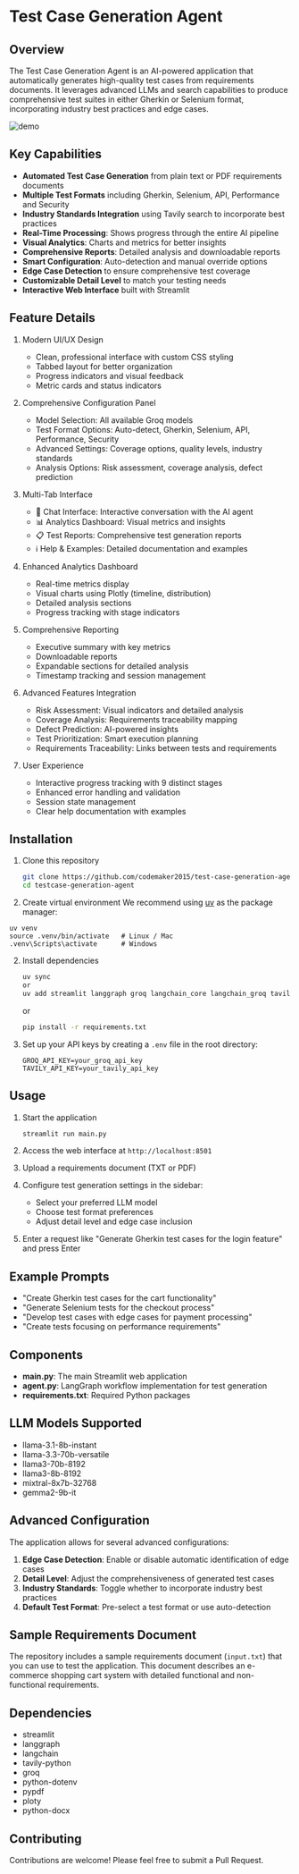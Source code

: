 # Test Case Generation Agent 

## Overview

The Test Case Generation Agent is an AI-powered application that automatically generates high-quality test cases from requirements documents. It leverages advanced LLMs and search capabilities to produce comprehensive test suites in either Gherkin or Selenium format, incorporating industry best practices and edge cases.

![demo](demo/demo.gif)

## Key Capabilities

- **Automated Test Case Generation** from plain text or PDF requirements documents
- **Multiple Test Formats** including Gherkin, Selenium, API, Performance and Security
- **Industry Standards Integration** using Tavily search to incorporate best practices
- **Real-Time Processing**: Shows progress through the entire AI pipeline
- **Visual Analytics**: Charts and metrics for better insights
- **Comprehensive Reports**: Detailed analysis and downloadable reports
- **Smart Configuration**: Auto-detection and manual override options
- **Edge Case Detection** to ensure comprehensive test coverage
- **Customizable Detail Level** to match your testing needs
- **Interactive Web Interface** built with Streamlit

## Feature Details

1. Modern UI/UX Design

   - Clean, professional interface with custom CSS styling
   - Tabbed layout for better organization
   - Progress indicators and visual feedback
   - Metric cards and status indicators

2. Comprehensive Configuration Panel

   - Model Selection: All available Groq models
   - Test Format Options: Auto-detect, Gherkin, Selenium, API, Performance, Security
   - Advanced Settings: Coverage options, quality levels, industry standards
   - Analysis Options: Risk assessment, coverage analysis, defect prediction

3. Multi-Tab Interface

   - 💬 Chat Interface: Interactive conversation with the AI agent
   - 📊 Analytics Dashboard: Visual metrics and insights
   - 📋 Test Reports: Comprehensive test generation reports
   - ℹ️ Help & Examples: Detailed documentation and examples

4. Enhanced Analytics Dashboard

   - Real-time metrics display
   - Visual charts using Plotly (timeline, distribution)
   - Detailed analysis sections
   - Progress tracking with stage indicators

5. Comprehensive Reporting

   - Executive summary with key metrics
   - Downloadable reports
   - Expandable sections for detailed analysis
   - Timestamp tracking and session management

6. Advanced Features Integration

   - Risk Assessment: Visual indicators and detailed analysis
   - Coverage Analysis: Requirements traceability mapping
   - Defect Prediction: AI-powered insights
   - Test Prioritization: Smart execution planning
   - Requirements Traceability: Links between tests and requirements

7. User Experience

   - Interactive progress tracking with 9 distinct stages
   - Enhanced error handling and validation
   - Session state management
   - Clear help documentation with examples


## Installation

1. Clone this repository
   ```bash
   git clone https://github.com/codemaker2015/test-case-generation-agent-advanced.git
   cd testcase-generation-agent
   ```

2. Create virtual environment
We recommend using [uv](https://docs.astral.sh/uv/) as the package manager:
```
uv venv
source .venv/bin/activate   # Linux / Mac
.venv\Scripts\activate      # Windows
```

2. Install dependencies
   ```bash
   uv sync
   or 
   uv add streamlit langgraph groq langchain_core langchain_groq tavily-python python-dotenv pypdf plotly python-docx
   ```
   or
   ```bash
   pip install -r requirements.txt
   ```

3. Set up your API keys by creating a `.env` file in the root directory:
   ```
   GROQ_API_KEY=your_groq_api_key
   TAVILY_API_KEY=your_tavily_api_key
   ```

## Usage

1. Start the application
   ```bash
   streamlit run main.py
   ```

2. Access the web interface at `http://localhost:8501`

3. Upload a requirements document (TXT or PDF)

4. Configure test generation settings in the sidebar:
   - Select your preferred LLM model
   - Choose test format preferences
   - Adjust detail level and edge case inclusion

5. Enter a request like "Generate Gherkin test cases for the login feature" and press Enter

## Example Prompts

- "Create Gherkin test cases for the cart functionality"
- "Generate Selenium tests for the checkout process"  
- "Develop test cases with edge cases for payment processing"
- "Create tests focusing on performance requirements"

## Components

- **main.py**: The main Streamlit web application
- **agent.py**: LangGraph workflow implementation for test generation
- **requirements.txt**: Required Python packages

## LLM Models Supported

- llama-3.1-8b-instant
- llama-3.3-70b-versatile
- llama3-70b-8192
- llama3-8b-8192
- mixtral-8x7b-32768
- gemma2-9b-it

## Advanced Configuration

The application allows for several advanced configurations:

1. **Edge Case Detection**: Enable or disable automatic identification of edge cases
2. **Detail Level**: Adjust the comprehensiveness of generated test cases
3. **Industry Standards**: Toggle whether to incorporate industry best practices
4. **Default Test Format**: Pre-select a test format or use auto-detection

## Sample Requirements Document

The repository includes a sample requirements document (`input.txt`) that you can use to test the application. This document describes an e-commerce shopping cart system with detailed functional and non-functional requirements.

## Dependencies

- streamlit
- langgraph
- langchain
- tavily-python
- groq
- python-dotenv
- pypdf
- ploty
- python-docx

## Contributing

Contributions are welcome! Please feel free to submit a Pull Request.
